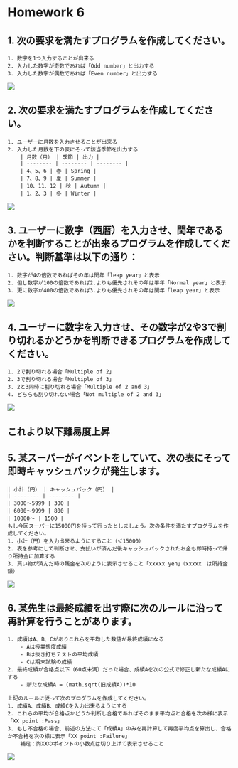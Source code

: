 # Homework 6

## 1. 次の要求を満たすプログラムを作成してください。
    1. 数字を1つ入力することが出来る
    2. 入力した数字が奇数であれば「Odd number」と出力する
    3. 入力した数字が偶数であれば「Even number」と出力する

![](https://i.imgur.com/qKZfhQj.png)


## 2. 次の要求を満たすプログラムを作成してください。
    1. ユーザーに月数を入力させることが出来る
    2. 入力した月数を下の表にそって該当季節を出力する
        | 月数（月） | 季節 | 出力 |
        | -------- | -------- | -------- |
        | 4、5、6 | 春 | Spring |
        | 7、8、9 | 夏 | Summer |
        | 10、11、12 | 秋 | Autumn |
        | 1、2、3 | 冬 | Winter |

![](https://i.imgur.com/qcLsJ4A.png)


## 3. ユーザーに数字（西暦）を入力させ、閏年であるかを判断することが出来るプログラムを作成してください。判断基準は以下の通り：
    1. 数字が4の倍数であればその年は閏年「leap year」と表示
    2. 但し数字が100の倍数であれば2.よりも優先されその年は平年「Normal year」と表示
    3. 更に数字が400の倍数であれば3.よりも優先されその年は閏年「leap year」と表示

![](https://i.imgur.com/gxI4hgS.png)


## 4. ユーザーに数字を入力させ、その数字が2や3で割り切れるかどうかを判断できるプログラムを作成してください。
    1. 2で割り切れる場合「Multiple of 2」
    2. 3で割り切れる場合「Multiple of 3」
    3. 2と3同時に割り切れる場合「Multiple of 2 and 3」
    4. どちらも割り切れない場合「Not multiple of 2 and 3」

![](https://i.imgur.com/jA9aVUO.png)


これより以下難易度上昇
---

## 5. 某スーパーがイベントをしていて、次の表にそって即時キャッシュバックが発生します。
    | 小計（円） | キャッシュバック（円） |
    | -------- | -------- |
    | 3000～5999 | 300 |
    | 6000～9999 | 800 |
    | 10000～ | 1500 |
    もし今回スーパーに15000円を持って行ったとしましょう。次の条件を満たすプログラムを作成してください。
    1. 小計（円）を入力出来るようにすること（＜15000）
    2. 表を参考にして判断させ、支払いが済んだ後キャッシュバックされたお金も即時持って帰り所持金に加算する
    3. 買い物が済んだ時の残金を次のように表示させること「xxxxx yen」（xxxxx　は所持金額）

![](https://i.imgur.com/oa8lLAf.png)


## 6. 某先生は最終成績を出す際に次のルールに沿って再計算を行うことがあります。
    1. 成績はA、B、Cがありこれらを平均した数値が最終成績になる
        - Aは授業態度成績
        - Bは抜き打ちテストの平均成績
        - Cは期末試験の成績
    2. 最終成績が合格点以下（60点未満）だった場合、成績Aを次の公式で修正し新たな成績Aにする
        - 新たな成績A = (math.sqrt(旧成績A))*10

    上記のルールに従って次のプログラムを作成してください。
    1. 成績A、成績B、成績Cを入力出来るようにする
    2. これらの平均が合格点かどうか判断し合格であればそのまま平均点と合格を次の様に表示「XX point :Pass」
    3. もし不合格の場合、前述の方法にて「成績A」のみを再計算して再度平均点を算出し、合格か不合格を次の様に表示「XX point :Failure」
        補足：尚XXのポイントの小数点は切り上げて表示させること
        
![](https://i.imgur.com/TexhoSr.png)




